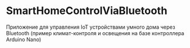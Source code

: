 # SmartHomeControlViaBluetooth
Приложение для управления IoT устройствами умного дома через Bluetooth (пример климат-контроля и освещения на базе контроллера Arduino Nano)
